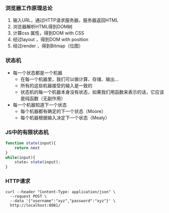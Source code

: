 ### 浏览器工作原理总论

1. 输入URL，通过HTTP请求服务器，服务器返回HTML
2. 浏览器解析HTML得到DOM树
3. 计算css 属性，得到DOM with CSS
4. 经过layout ，得到DOM with position
5. 经过render ，得到Bitmap（位图）

### 状态机 

+ 每一个状态都是一个机器
  + 在每一个机器里，我们可以做计算、存储、输出...
  + 所有的这些机器接受的输入是一致的
  + 状态机的每一个机器本身没有状态，如果我们用函数来表示的话，它应该是纯函数（无副作用）
+ 每一个机器知道下一个状态
  + 每个机器都有确定的下一个状态（Moore）
  + 每个机器根据输入决定下一个状态（Mealy）

### JS中的有限状态机
```javascript
function state(input){
	return next
}
while(input){
	state= state(input);
}
```



### HTTP请求



```
curl --header "Content-Type: application/json" \
  --request POST \
  --data '{"username":"xyz","password":"xyz"}' \
  http://localhost:8081/
```